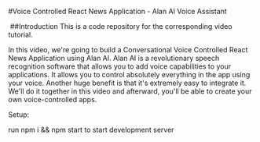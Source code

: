 #Voice Controlled React News Application - Alan AI Voice Assistant

<img src="https://camo.githubusercontent.com/64fc387d5bfc4f8ea8aa2c9c18b616d25a90dbaa7828faf989bb372110ae32e1/68747470733a2f2f692e6962622e636f2f5356794b364e682f53637265656e73686f742d323032302d30382d30332d61742d32312d32342d32332e706e67" alt=""/>
##Introduction
This is a code repository for the corresponding video tutorial.

In this video, we're going to build a Conversational Voice Controlled React News Application using Alan AI. Alan AI is a revolutionary speech recognition software that allows you to add voice capabilities to your applications. It allows you to control absolutely everything in the app using your voice. Another huge benefit is that it's extremely easy to integrate it. We'll do it together in this video and afterward, you'll be able to create your own voice-controlled apps.

Setup:

run npm i && npm start to start development server
